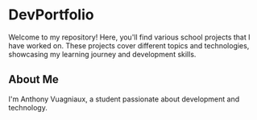 # DevPortfolio

Welcome to my repository! Here, you'll find various school projects that I have worked on. These projects cover different topics and technologies, showcasing my learning journey and development skills.  

## About Me  
I'm Anthony Vuagniaux, a student passionate about development and technology.  

